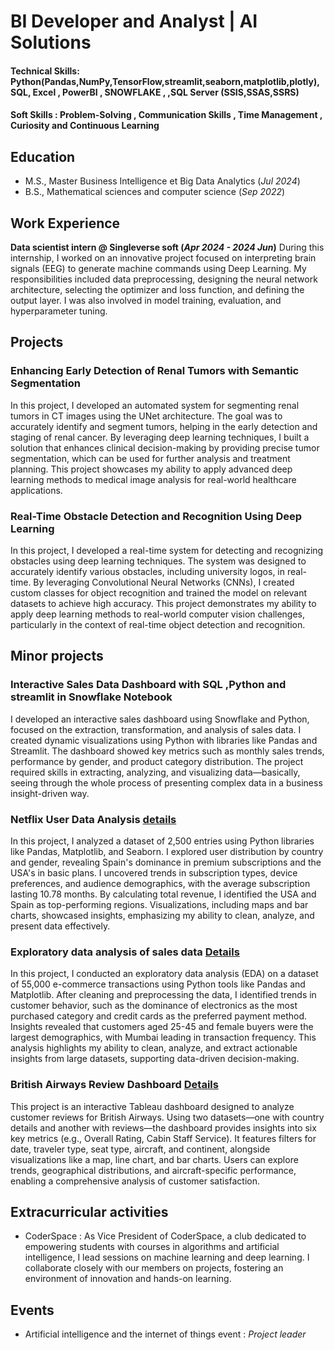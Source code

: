 
# BI Developer and Analyst | AI Solutions 

#### Technical Skills: Python(Pandas,NumPy,TensorFlow,streamlit,seaborn,matplotlib,plotly), SQL, Excel , PowerBI , SNOWFLAKE , ,SQL Server (SSIS,SSAS,SSRS)  
#### Soft Skills : Problem-Solving , Communication Skills , Time Management , Curiosity and Continuous Learning

## Education
- M.S., Master Business Intelligence et Big Data Analytics 	(_Jul 2024_)	        		
- B.S., Mathematical sciences and computer science (_Sep 2022_)

## Work Experience
**Data scientist intern @ Singleverse soft (_Apr 2024 - 2024 Jun_)**
During this internship, I worked on an innovative project focused on interpreting brain signals (EEG) to generate machine commands using Deep Learning. My responsibilities included data preprocessing, designing the neural network architecture, selecting the optimizer and loss function, and defining the output layer. I was also involved in model training, evaluation, and hyperparameter tuning.

## Projects
### Enhancing Early Detection of Renal Tumors with Semantic Segmentation

In this project, I developed an automated system for segmenting renal tumors in CT images using the UNet architecture. The goal was to accurately identify and segment tumors, helping in the early detection and staging of renal cancer. By leveraging deep learning techniques, I built a solution that enhances clinical decision-making by providing precise tumor segmentation, which can be used for further analysis and treatment planning. This project showcases my ability to apply advanced deep learning methods to medical image analysis for real-world healthcare applications.

### Real-Time Obstacle Detection and Recognition Using Deep Learning

In this project, I developed a real-time system for detecting and recognizing obstacles using deep learning techniques. The system was designed to accurately identify various obstacles, including university logos, in real-time. By leveraging Convolutional Neural Networks (CNNs), I created custom classes for object recognition and trained the model on relevant datasets to achieve high accuracy. This project demonstrates my ability to apply deep learning methods to real-world computer vision challenges, particularly in the context of real-time object detection and recognition.
## Minor projects
### Interactive Sales Data Dashboard with SQL ,Python and streamlit in Snowflake Notebook

I developed an interactive sales dashboard using Snowflake and Python, focused on the extraction, transformation, and analysis of sales data. I created dynamic visualizations using Python with libraries like Pandas and Streamlit. The dashboard showed key metrics such as monthly sales trends, performance by gender, and product category distribution. The project required skills in extracting, analyzing, and visualizing data—basically, seeing through the whole process of presenting complex data in a business insight-driven way.

### Netflix User Data Analysis [details](https://github.com/risyouss/Netflix-User-Data-Analysis)<br>

In this project, I analyzed a dataset of 2,500 entries using Python libraries like Pandas, Matplotlib, and Seaborn. I explored user distribution by country and gender, revealing Spain's dominance in premium subscriptions and the USA's in basic plans. I uncovered trends in subscription types, device preferences, and audience demographics, with the average subscription lasting 10.78 months. By calculating total revenue, I identified the USA and Spain as top-performing regions. Visualizations, including maps and bar charts, showcased insights, emphasizing my ability to clean, analyze, and present data effectively.

### Exploratory data analysis of sales data [Details](https://github.com/risyouss/EDA_EcommerceDATA)<br>

In this project, I conducted an exploratory data analysis (EDA) on a dataset of 55,000 e-commerce transactions using Python tools like Pandas and Matplotlib. After cleaning and preprocessing the data, I identified trends in customer behavior, such as the dominance of electronics as the most purchased category and credit cards as the preferred payment method. Insights revealed that customers aged 25-45 and female buyers were the largest demographics, with Mumbai leading in transaction frequency. This analysis highlights my ability to clean, analyze, and extract actionable insights from large datasets, supporting data-driven decision-making.

### British Airways Review Dashboard [Details](https://github.com/risyouss/British_airways_review)<br>

This project is an interactive Tableau dashboard designed to analyze customer reviews for British Airways. Using two datasets—one with country details and another with reviews—the dashboard provides insights into six key metrics (e.g., Overall Rating, Cabin Staff Service). It features filters for date, traveler type, seat type, aircraft, and continent, alongside visualizations like a map, line chart, and bar charts. Users can explore trends, geographical distributions, and aircraft-specific performance, enabling a comprehensive analysis of customer satisfaction.

## Extracurricular activities
- CoderSpace : As Vice President of CoderSpace, a club dedicated to empowering students with courses in algorithms and artificial intelligence, I lead sessions on machine learning and deep learning. I collaborate closely with our members on projects, fostering an environment of innovation and hands-on learning.

## Events
- Artificial intelligence and the internet of things event : *Project leader* 
